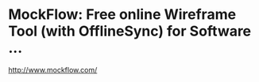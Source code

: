 <!--
id: 491457676
link: http://kevinisom.info/post/491457676/mockflow-free-online-wireframe-tool-with-offlinesync
slug: mockflow-free-online-wireframe-tool-with-offlinesync
date: Sat Apr 03 2010 06:20:40 GMT+1300 (NZDT)
raw: {"blog_name":"kevinisom","id":491457676,"post_url":"http://kevinisom.info/post/491457676/mockflow-free-online-wireframe-tool-with-offlinesync","slug":"mockflow-free-online-wireframe-tool-with-offlinesync","type":"link","date":"2010-04-02 17:20:40 GMT","timestamp":1270228840,"state":"published","format":"html","reblog_key":"noZ87Ccv","tags":[],"short_url":"http://tmblr.co/Zw68YyTImoC","highlighted":[],"feed_item":"http://www.mockflow.com/","from_feed_id":"650234","note_count":0,"title":"MockFlow: Free online Wireframe Tool (with OfflineSync) for Software ...","url":"http://www.mockflow.com/","description":""}
publish: 2010-04-03
tags: 
title: MockFlow: Free online Wireframe Tool (with OfflineSync) for Software ...
-->


MockFlow: Free online Wireframe Tool (with OfflineSync) for Software ...
========================================================================

<http://www.mockflow.com/>

